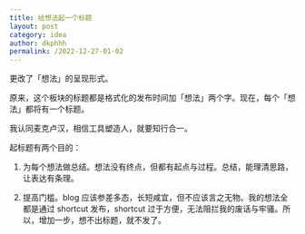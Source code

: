 ```yaml
---
title: 给想法起一个标题
layout: post
category: idea
author: dkphhh
permalink: /2022-12-27-01-02
---
```

更改了「想法」的呈现形式。

原来，这个板块的标题都是格式化的发布时间加「想法」两个字。现在，每个「想法」都将有一个标题。

我认同麦克卢汉，相信工具塑造人，就要知行合一。

起标题有两个目的：

1. 为每个想法做总结。想法没有终点，但都有起点与过程。总结，能理清思路，让表达有条理。

2. 提高门槛。blog 应该参差多态，长短咸宜，但不应该言之无物。我的想法全都是通过 shortcut 发布，shortcut 过于方便，无法阻拦我的废话与牢骚。所以，增加一步，想不出标题，就不发了。